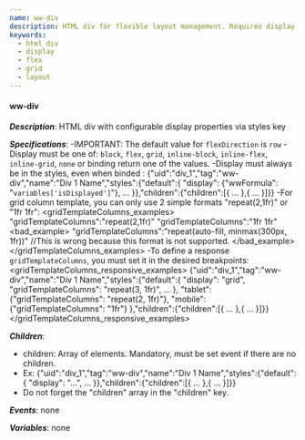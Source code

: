```yaml
---
name: ww-div
description: HTML div for flexible layout management. Requires display property in styles.
keywords:
  - html div
  - display
  - flex
  - grid
  - layout
---
```


#### ww-div

***Description***: HTML div with configurable display properties via styles key

***Specifications***:
-IMPORTANT: The default value for `flexDirection` is `row`
-Display must be one of: `block`, `flex`, `grid`, `inline-block`, `inline-flex`, `inline-grid`, `none` or binding return one of the values.
-Display must always be in the styles, even when binded : {"uid":"div_1","tag":"ww-div","name":"Div 1 Name","styles":{"default":{ "display": {"wwFormula": "```variables['isDisplayed']```"}, ... }},"children":{"children":[{ ... },{ ... }]}}
-For grid column template, you can only use 2 simple formats "repeat(2,1fr)" or "1fr 1fr":
<gridTemplateColumns_examples>
    <example>
        "gridTemplateColumns":"repeat(2,1fr)"
    </example>
    <example>
        "gridTemplateColumns":"1fr 1fr"
    </example>
    <bad_example>
        "gridTemplateColumns":"repeat(auto-fill, minmax(300px, 1fr))"
        //This is wrong because this format is not supported.
    </bad_example>
</gridTemplateColumns_examples>
-To define a response `gridTemplateColumns`, you must set it in the desired breakpoints:
<gridTemplateColumns_responsive_examples>
    {"uid":"div_1","tag":"ww-div","name":"Div 1 Name","styles":{"default":{ "display": "grid", "gridTemplateColumns": "repeat(3, 1fr)", ... }, "tablet": {"gridTemplateColumns": "repeat(2, 1fr)"}, "mobile": {"gridTemplateColumns": "1fr"} },"children":{"children":[{ ... },{ ... }]}}
</gridTemplateColumns_responsive_examples>

***Children***:
  - children: Array of elements. Mandatory, must be set event if there are no children.
  - Ex: {"uid":"div_1","tag":"ww-div","name":"Div 1 Name","styles":{"default":{ "display": "...", ... }},"children":{"children":[{ ... },{ ... }]}}
  - Do not forget the "children" array in the "children" key.

***Events***: none

***Variables***: none
